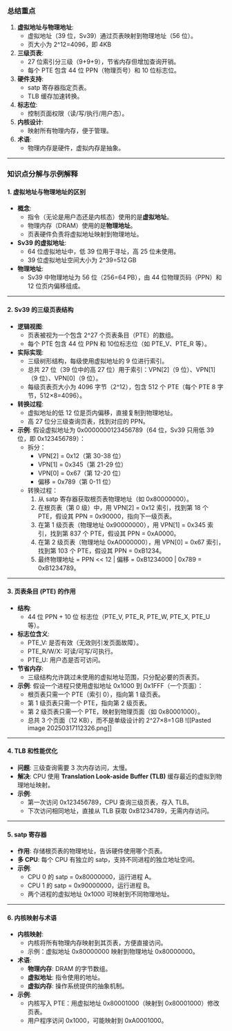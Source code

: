 
### 总结重点

1. **虚拟地址与物理地址**:
    - 虚拟地址（39 位，Sv39）通过页表映射到物理地址（56 位）。
    - 页大小为 2^12=4096，即 4KB
2. **三级页表**:
    - 27 位索引分三级（9+9+9），节省内存但增加查询开销。
    - 每个 PTE 包含 44 位 PPN（物理页号）和 10 位标志位。
3. **硬件支持**:
    - satp 寄存器指定页表。
    - TLB 缓存加速转换。
4. **标志位**:
    - 控制页面权限（读/写/执行/用户态）。
5. **内核设计**:
    - 映射所有物理内存，便于管理。
6. **术语**:
    - 物理内存是硬件，虚拟内存是抽象。

---

### 知识点分解与示例解释

#### 1. **虚拟地址与物理地址的区别**

- **概念**:
    - 指令（无论是用户态还是内核态）使用的是**虚拟地址**。
    - 物理内存（DRAM）使用的是**物理地址**。
    - 页表硬件负责将虚拟地址映射到物理地址。
- **Sv39 的虚拟地址**:
    - 64 位虚拟地址中，低 39 位用于寻址，高 25 位未使用。
    - 39 位虚拟地址空间大小为 2^39=512 GB
- **物理地址**:
    - Sv39 中物理地址为 56 位（256=64 PB），由 44 位物理页码（PPN）和 12 位页内偏移组成。

---

#### 2. **Sv39 的三级页表结构**

- **逻辑视图**:
    - 页表被视为一个包含 2^27 个页表条目（PTE）的数组。
    - 每个 PTE 包含 44 位 PPN 和 10位标志位（如 PTE_V、PTE_R 等）。
- **实际实现**:
    - 三级树形结构，每级使用虚拟地址的 9 位进行索引。
    - 总共 27 位（39 位中的高 27 位）用于索引：VPN[2]（9 位）、VPN[1]（9 位）、VPN[0]（9 位）。
    - 每级页表页大小为 4096 字节（2^12），包含 512 个 PTE（每个 PTE 8 字节，512×8=4096）。
- **转换过程**:
    - 虚拟地址的低 12 位是页内偏移，直接复制到物理地址。
    - 高 27 位分三级查询页表，找到对应的 PPN。
- **示例**: 假设虚拟地址为 0x0000000123456789（64 位，Sv39 只用低 39 位，即 0x123456789）：
    - 拆分：
        - VPN[2] = 0x12（第 30-38 位） 
        - VPN[1] = 0x345（第 21-29 位）  
        - VPN[0] = 0x67（第 12-20 位）  
        - 偏移 = 0x789（第 0-11 位）
    - 转换过程：
        1. 从 satp 寄存器获取根页表物理地址（如 0x80000000）。
        2. 在根页表（第 0 级）中，用 VPN[2] = 0x12 索引，找到第 18 个 PTE，假设其 PPN = 0x90000，指向下一级页表。
        3. 在第 1 级页表（物理地址 0x90000000），用 VPN[1] = 0x345 索引，找到第 837 个 PTE，假设其 PPN = 0xA0000。
        4. 在第 2 级页表（物理地址 0xA0000000），用 VPN[0] = 0x67 索引，找到第 103 个 PTE，假设其 PPN = 0xB1234。
        5. 最终物理地址 = PPN << 12 | 偏移 = 0xB1234000 | 0x789 = 0xB1234789。

---

#### 3. **页表条目 (PTE) 的作用**

- **结构**:
    - 44 位 PPN + 10 位 标志位（PTE_V, PTE_R, PTE_W, PTE_X, PTE_U 等）。
- **标志位含义**:
    - PTE_V: 是否有效（无效则引发页面故障）。
    - PTE_R/W/X: 可读/可写/可执行。
    - PTE_U: 用户态是否可访问。
- **节省内存**:
    - 三级结构允许跳过未使用的虚拟地址范围，只分配必要的页表页。
- **示例**: 假设一个进程只使用虚拟地址 0x1000 到 0x1FFF（一个页面）：
    - 根页表只需一个 PTE（索引 0），指向第 1 级页表。
    - 第 1 级页表只需一个 PTE，指向第 2 级页表。
    - 第 2 级页表只需一个 PTE，映射到物理页面（如 0x80001000）。
    - 总共 3 个页面（12 KB），而不是单级设计的 2^27×8=1 GB
![[Pasted image 20250317112326.png]]
---

#### 4. **TLB 和性能优化**

- **问题**: 三级查询需要 3 次内存访问，太慢。
- **解决**: CPU 使用 **Translation Look-aside Buffer (TLB)** 缓存最近的虚拟到物理地址映射。
- **示例**:
    - 第一次访问 0x123456789，CPU 查询三级页表，存入 TLB。
    - 下次访问相同地址，直接从 TLB 获取 0xB1234789，无需内存访问。

---

#### 5. **satp 寄存器**

- **作用**: 存储根页表的物理地址，告诉硬件使用哪个页表。
- **多 CPU**: 每个 CPU 有独立的 satp，支持不同进程的独立地址空间。
- **示例**:
    - CPU 0 的 satp = 0x80000000，运行进程 A。
    - CPU 1 的 satp = 0x90000000，运行进程 B。
    - 两个进程的虚拟地址 0x1000 可映射到不同物理地址。

---

#### 6. **内核映射与术语**

- **内核映射**:
    - 内核将所有物理内存映射到其页表，方便直接访问。
    - 示例：虚拟地址 0x80000000 映射到物理地址 0x80000000。
- **术语**:
    - **物理内存**: DRAM 的字节数组。
    - **虚拟地址**: 指令使用的地址。
    - **虚拟内存**: 操作系统提供的抽象机制。
- **示例**:
    - 内核写入 PTE：用虚拟地址 0x80001000（映射到 0x80001000）修改页表。
    - 用户程序访问 0x1000，可能映射到 0xA0001000。

